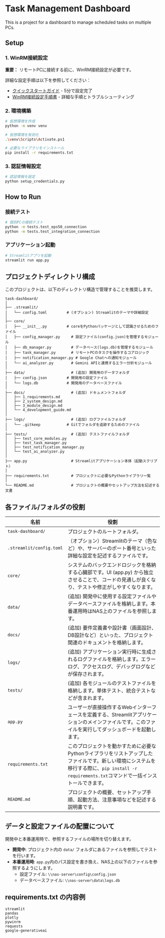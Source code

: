 ﻿# Task Management Dashboard

This is a project for a dashboard to manage scheduled tasks on multiple PCs.

## Setup

### 1. WinRM接続設定

**重要：** リモートPCに接続する前に、WinRM接続設定が必要です。

詳細な設定手順は以下を参照してください：
- [クイックスタートガイド](docs/クイックスタートガイド.md) - 5分で設定完了
- [WinRM接続設定手順書](docs/WinRM接続設定手順書.md) - 詳細な手順とトラブルシューティング

### 2. 環境構築

```bash
# 仮想環境を作成
python -m venv venv

# 仮想環境を有効化
.\venv\Scripts\Activate.ps1

# 必要なライブラリをインストール
pip install -r requirements.txt
```

### 3. 認証情報設定

```bash
# 認証情報を設定
python setup_credentials.py
```

## How to Run

### 接続テスト

```bash
# 個別PCの接続テスト
python -m tests.test_eps50_connection
python -m tests.test_integration_connection
```

### アプリケーション起動

```bash
# Streamlitアプリを起動
streamlit run app.py
```

## プロジェクトディレクトリ構成

このプロジェクトは、以下のディレクトリ構造で管理することを推奨します。

```
task-dashboard/
│
├── .streamlit/
│   └── config.toml         # (オプション) Streamlitのテーマや詳細設定
│
├── core/
│   ├── __init__.py         # coreをPythonパッケージとして認識させるためのファイル
│   ├── config_manager.py     # 設定ファイル(config.json)を管理するモジュール
│   ├── db_manager.py         # データベース(logs.db)を管理するモジュール
│   ├── task_manager.py       # リモートPCのタスクを操作するコアロジック
│   ├── notification_manager.py # Google Chatへの通知モジュール
│   └── ai_analyzer.py        # Gemini APIと連携するエラー分析モジュール
│
├── data/                     # (追加) 開発用のデータフォルダ
│   ├── config.json         # 開発用の設定ファイル
│   └── logs.db             # 開発用のデータベースファイル
│
├── docs/                     # (追加) ドキュメントフォルダ
│   ├── 1_requirements.md
│   ├── 2_system_design.md
│   ├── 3_module_design.md
│   └── 4_development_guide.md
│
├── logs/                     # (追加) ログファイルフォルダ
│   └── .gitkeep            # Gitでフォルダを追跡するためのファイル
│
├── tests/                    # (追加) テストファイルフォルダ
│   ├── test_core_modules.py
│   ├── test_task_manager.py
│   ├── test_notification_manager.py
│   └── test_ai_analyzer.py
│
├── app.py                    # Streamlitアプリケーション本体（起動スクリプト）
│
├── requirements.txt          # プロジェクトに必要なPythonライブラリ一覧
│
└── README.md                 # プロジェクトの概要やセットアップ方法を記述する文書
```

## 各ファイル/フォルダの役割

| 名前 | 役割 |
|------|------|
| `task-dashboard/` | プロジェクトのルートフォルダ。 |
| `.streamlit/config.toml` | （オプション）Streamlitのテーマ（色など）や、サーバーのポート番号といった詳細な設定を記述するファイルです。 |
| `core/` | システムのバックエンドロジックを格納する心臓部です。UI (app.py) から独立させることで、コードの見通しが良くなり、テストや修正がしやすくなります。 |
| `data/` | (追加) 開発中に使用する設定ファイルやデータベースファイルを格納します。本番運用時はNAS上のファイルを参照します。 |
| `docs/` | (追加) 要件定義書や設計書（画面設計、DB設計など）といった、プロジェクト関連のドキュメントを格納します。 |
| `logs/` | (追加) アプリケーション実行時に生成されるログファイルを格納します。エラーログ、アクセスログ、デバッグログなどが保存されます。 |
| `tests/` | (追加) 各モジュールのテストファイルを格納します。単体テスト、統合テストなどが含まれます。 |
| `app.py` | ユーザーが直接操作するWebインターフェースを定義する、Streamlitアプリケーションのメインファイルです。このファイルを実行してダッシュボードを起動します。 |
| `requirements.txt` | このプロジェクトを動かすために必要なPythonライブラリをリストアップしたファイルです。新しい環境にシステムを移行する際に、`pip install -r requirements.txt`コマンドで一括インストールできます。 |
| `README.md` | プロジェクトの概要、セットアップ手順、起動方法、注意事項などを記述する説明書です。 |

## データと設定ファイルの配置について

開発中と本番運用時で、参照するファイルの場所を切り替えます。

- **開発中**: プロジェクト内の `data/` フォルダにあるファイルを参照してテストを行います。
- **本番運用時**: `app.py`内のパス設定を書き換え、NAS上の以下のファイルを参照するようにします。
  - 設定ファイル: `\\nas-server\config\config.json`
  - データベースファイル: `\\nas-server\data\logs.db`

## requirements.txt の内容例

```
streamlit
pandas
plotly
pywinrm
requests
google-generativeai
```

